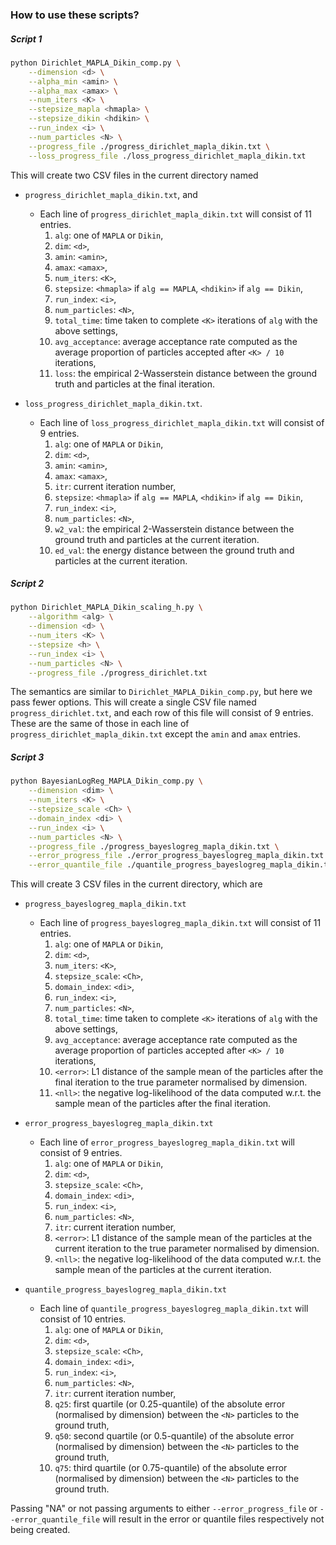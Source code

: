 ### How to use these scripts?

##### Script 1

```bash
python Dirichlet_MAPLA_Dikin_comp.py \
    --dimension <d> \
    --alpha_min <amin> \
    --alpha_max <amax> \
    --num_iters <K> \
    --stepsize_mapla <hmapla> \
    --stepsize_dikin <hdikin> \
    --run_index <i> \
    --num_particles <N> \
    --progress_file ./progress_dirichlet_mapla_dikin.txt \
    --loss_progress_file ./loss_progress_dirichlet_mapla_dikin.txt
```
This will create two CSV files in the current directory named

- `progress_dirichlet_mapla_dikin.txt`, and
    - Each line of `progress_dirichlet_mapla_dikin.txt` will consist of 11 entries.
        1. `alg`: one of `MAPLA` or `Dikin`,
        2. `dim`: `<d>`,
        3. `amin`: `<amin>`,
        4. `amax`: `<amax>`,
        5. `num_iters`: `<K>`,
        6. `stepsize`: `<hmapla>` if `alg == MAPLA`, `<hdikin>` if `alg == Dikin`,
        7. `run_index`: `<i>`,
        8. `num_particles`: `<N>`,
        9. `total_time`: time taken to complete `<K>` iterations of `alg` with the above settings,
        10. `avg_acceptance`: average acceptance rate computed as the average proportion of particles accepted after `<K> / 10` iterations,
        11. `loss`: the empirical 2-Wasserstein distance between the ground truth and particles at the final iteration.

- `loss_progress_dirichlet_mapla_dikin.txt`.
    - Each line of `loss_progress_dirichlet_mapla_dikin.txt` will consist of 9 entries.
        1. `alg`: one of `MAPLA` or `Dikin`,
        2. `dim`: `<d>`,
        3. `amin`: `<amin>`,
        4. `amax`: `<amax>`,
        5. `itr`: current iteration number,
        6. `stepsize`: `<hmapla>` if `alg == MAPLA`, `<hdikin>` if `alg == Dikin`,
        7. `run_index`: `<i>`,
        8. `num_particles`: `<N>`,
        9. `w2_val`: the empirical 2-Wasserstein distance between the ground truth and particles at the current iteration.
        10. `ed_val`: the energy distance between the ground truth and particles at the current iteration.

##### Script 2

```bash
python Dirichlet_MAPLA_Dikin_scaling_h.py \
    --algorithm <alg> \
    --dimension <d> \
    --num_iters <K> \
    --stepsize <h> \
    --run_index <i> \
    --num_particles <N> \
    --progress_file ./progress_dirichlet.txt
```

The semantics are similar to `Dirichlet_MAPLA_Dikin_comp.py`, but here we pass fewer options.
This will create a single CSV file named `progress_dirichlet.txt`, and each row of this file will consist of 9 entries.
These are the same of those in each line of `progress_dirichlet_mapla_dikin.txt` except the `amin` and `amax` entries.

##### Script 3

```bash
python BayesianLogReg_MAPLA_Dikin_comp.py \
    --dimension <dim> \
    --num_iters <K> \
    --stepsize_scale <Ch> \
    --domain_index <di> \
    --run_index <i> \
    --num_particles <N> \
    --progress_file ./progress_bayeslogreg_mapla_dikin.txt \
    --error_progress_file ./error_progress_bayeslogreg_mapla_dikin.txt \
    --error_quantile_file ./quantile_progress_bayeslogreg_mapla_dikin.txt
```

This will create 3 CSV files in the current directory, which are
- `progress_bayeslogreg_mapla_dikin.txt`
    - Each line of `progress_bayeslogreg_mapla_dikin.txt` will consist of 11 entries.
        1. `alg`: one of `MAPLA` or `Dikin`,
        2. `dim`: `<d>`,
        3. `num_iters`: `<K>`,
        4. `stepsize_scale`: `<Ch>`,
        5. `domain_index`: `<di>`,
        6. `run_index`: `<i>`,
        7. `num_particles`: `<N>`,
        8. `total_time`: time taken to complete `<K>` iterations of `alg` with the above settings,
        9. `avg_acceptance`: average acceptance rate computed as the average proportion of particles accepted after `<K> / 10` iterations,
        10. `<error>`: L1 distance of the sample mean of the particles after the final iteration to the true parameter normalised by dimension.
        11. `<nll>`: the negative log-likelihood of the data computed w.r.t. the sample mean of the particles after the final iteration.

- `error_progress_bayeslogreg_mapla_dikin.txt`
    - Each line of `error_progress_bayeslogreg_mapla_dikin.txt` will consist of 9 entries.
        1. `alg`: one of `MAPLA` or `Dikin`,
        2. `dim`: `<d>`,
        3. `stepsize_scale`: `<Ch>`,
        4. `domain_index`: `<di>`,
        5. `run_index`: `<i>`,
        6. `num_particles`: `<N>`,
        7. `itr`: current iteration number,
        8. `<error>`: L1 distance of the sample mean of the particles at the current iteration to the true parameter normalised by dimension.
        9. `<nll>`: the negative log-likelihood of the data computed w.r.t. the sample mean of the particles at the current iteration.

- `quantile_progress_bayeslogreg_mapla_dikin.txt`
    - Each line of `quantile_progress_bayeslogreg_mapla_dikin.txt` will consist of 10 entries.
        1. `alg`: one of `MAPLA` or `Dikin`,
        2. `dim`: `<d>`,
        3. `stepsize_scale`: `<Ch>`,
        4. `domain_index`: `<di>`,
        5. `run_index`: `<i>`,
        6. `num_particles`: `<N>`,
        7. `itr`: current iteration number,
        8. `q25`: first quartile (or 0.25-quantile) of the absolute error (normalised by dimension) between the `<N>` particles to the ground truth,
        9. `q50`: second quartile (or 0.5-quantile) of the absolute error (normalised by dimension) between the `<N>` particles to the ground truth,
        10. `q75`: third quartile (or 0.75-quantile) of the absolute error (normalised by dimension) between the `<N>` particles to the ground truth.

Passing "NA" or not passing arguments to either `--error_progress_file` or `--error_quantile_file` will result in the error or quantile files respectively not being created.